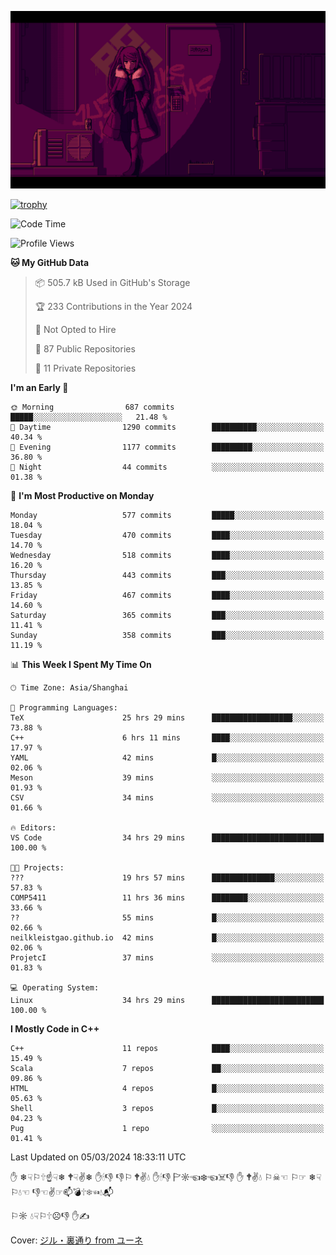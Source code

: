 ![](imgs/main.png)

[![trophy](https://github-profile-trophy.vercel.app/?username=NeilKleistGao&theme=dracula)](https://github.com/ryo-ma/github-profile-trophy)

<!--START_SECTION:waka-->
![Code Time](http://img.shields.io/badge/Code%20Time-722%20hrs%2057%20mins-blue)

![Profile Views](http://img.shields.io/badge/Profile%20Views-0-blue)

**🐱 My GitHub Data** 

> 📦 505.7 kB Used in GitHub's Storage 
 > 
> 🏆 233 Contributions in the Year 2024
 > 
> 🚫 Not Opted to Hire
 > 
> 📜 87 Public Repositories 
 > 
> 🔑 11 Private Repositories 
 > 
**I'm an Early 🐤** 

```text
🌞 Morning                687 commits         █████░░░░░░░░░░░░░░░░░░░░   21.48 % 
🌆 Daytime                1290 commits        ██████████░░░░░░░░░░░░░░░   40.34 % 
🌃 Evening                1177 commits        █████████░░░░░░░░░░░░░░░░   36.80 % 
🌙 Night                  44 commits          ░░░░░░░░░░░░░░░░░░░░░░░░░   01.38 % 
```
📅 **I'm Most Productive on Monday** 

```text
Monday                   577 commits         █████░░░░░░░░░░░░░░░░░░░░   18.04 % 
Tuesday                  470 commits         ████░░░░░░░░░░░░░░░░░░░░░   14.70 % 
Wednesday                518 commits         ████░░░░░░░░░░░░░░░░░░░░░   16.20 % 
Thursday                 443 commits         ███░░░░░░░░░░░░░░░░░░░░░░   13.85 % 
Friday                   467 commits         ████░░░░░░░░░░░░░░░░░░░░░   14.60 % 
Saturday                 365 commits         ███░░░░░░░░░░░░░░░░░░░░░░   11.41 % 
Sunday                   358 commits         ███░░░░░░░░░░░░░░░░░░░░░░   11.19 % 
```


📊 **This Week I Spent My Time On** 

```text
🕑︎ Time Zone: Asia/Shanghai

💬 Programming Languages: 
TeX                      25 hrs 29 mins      ██████████████████░░░░░░░   73.88 % 
C++                      6 hrs 11 mins       ████░░░░░░░░░░░░░░░░░░░░░   17.97 % 
YAML                     42 mins             █░░░░░░░░░░░░░░░░░░░░░░░░   02.06 % 
Meson                    39 mins             ░░░░░░░░░░░░░░░░░░░░░░░░░   01.93 % 
CSV                      34 mins             ░░░░░░░░░░░░░░░░░░░░░░░░░   01.66 % 

🔥 Editors: 
VS Code                  34 hrs 29 mins      █████████████████████████   100.00 % 

🐱‍💻 Projects: 
???                      19 hrs 57 mins      ██████████████░░░░░░░░░░░   57.83 % 
COMP5411                 11 hrs 36 mins      ████████░░░░░░░░░░░░░░░░░   33.66 % 
??                       55 mins             █░░░░░░░░░░░░░░░░░░░░░░░░   02.66 % 
neilkleistgao.github.io  42 mins             █░░░░░░░░░░░░░░░░░░░░░░░░   02.06 % 
ProjetcI                 37 mins             ░░░░░░░░░░░░░░░░░░░░░░░░░   01.83 % 

💻 Operating System: 
Linux                    34 hrs 29 mins      █████████████████████████   100.00 % 
```

**I Mostly Code in C++** 

```text
C++                      11 repos            ████░░░░░░░░░░░░░░░░░░░░░   15.49 % 
Scala                    7 repos             ██░░░░░░░░░░░░░░░░░░░░░░░   09.86 % 
HTML                     4 repos             █░░░░░░░░░░░░░░░░░░░░░░░░   05.63 % 
Shell                    3 repos             █░░░░░░░░░░░░░░░░░░░░░░░░   04.23 % 
Pug                      1 repo              ░░░░░░░░░░░░░░░░░░░░░░░░░   01.41 % 
```




 Last Updated on 05/03/2024 18:33:11 UTC
<!--END_SECTION:waka-->

✋ ❄☟⚐🕆☝☟❄ 🕈☟✌❄ ✋🕯👎 👎⚐ 🕈✌💧 ✋🕯👎 🏱☼☜❄☜☠👎 ✋ 🕈✌💧 ⚐☠☜ ⚐☞ ❄☟⚐💧☜ 👎☜✌☞📫💣🕆❄☜💧📬

⚐☼ 💧☟⚐🕆☹👎 ✋✍

Cover: [ジル・裏通り from ユーネ](https://www.pixiv.net/artworks/62127066)
